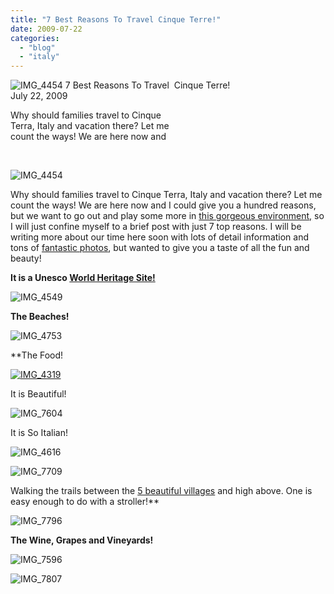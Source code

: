 ```yaml
---
title: "7 Best Reasons To Travel Cinque Terre!"
date: 2009-07-22
categories: 
  - "blog"
  - "italy"
---
```


 ![IMG_4454](https://pub-ac94b3f306b24c0dba4238943c97f2e1.r2.dev/6a00e5502a950788330115712deac9970c.jpg) 7 Best Reasons To Travel  Cinque Terre!  
July 22, 2009

Why should families travel to Cinque  
Terra, Italy and vacation there? Let me  
count the ways! We are here now and

<!--more-->  

![IMG_4454](https://pub-ac94b3f306b24c0dba4238943c97f2e1.r2.dev/6a00e5502a950788330115712deb3a970c.jpg)

Why should families travel to Cinque Terra, Italy and vacation there? Let me count the ways! We are here now and I could give you a hundred reasons, but we want to go out and play some more in [this gorgeous environment,](http://en.wikipedia.org/wiki/Cinque_Terre) so I will just confine myself to a brief post with just 7 top reasons. I will be writing more about our time here soon with lots of detail information and tons of [fantastic photos](https://pub-ac94b3f306b24c0dba4238943c97f2e1.r2.dev/photos.html), but wanted to give you a taste of all the fun and beauty!

**It is a Unesco [World Heritage Site!](http://whc.unesco.org/en/list/826)**

![IMG_4549](https://pub-ac94b3f306b24c0dba4238943c97f2e1.r2.dev/6a00e5502a950788330115712deed9970c.jpg)

**The Beaches!**

![IMG_4753](https://pub-ac94b3f306b24c0dba4238943c97f2e1.r2.dev/6a00e5502a95078833011572226d48970b.jpg)

**The Food!  
  
[![IMG_4319](https://pub-ac94b3f306b24c0dba4238943c97f2e1.r2.dev/6a00e5502a95078833011572226dd1970b.jpg)](https://pub-ac94b3f306b24c0dba4238943c97f2e1.r2.dev/2025/09/6a00e5502a95078833011572226dd1970b-300x225.jpg)  
  
It is Beautiful!  
  
![IMG_7604](https://pub-ac94b3f306b24c0dba4238943c97f2e1.r2.dev/6a00e5502a95078833011572226e8a970b.jpg)  
  
It is So Italian!  
  
![IMG_4616](https://pub-ac94b3f306b24c0dba4238943c97f2e1.r2.dev/6a00e5502a95078833011572226ecc970b.jpg)  
  
![IMG_7709](https://pub-ac94b3f306b24c0dba4238943c97f2e1.r2.dev/6a00e5502a95078833011572226f49970b.jpg)  
  
Walking the trails between the [5 beautiful villages](http://adventures.bootsnall.com/trips-4436/cinque-terre-5-day-self-guided-walk.html) and high above. One is easy enough to do with a stroller!**

![IMG_7796](https://pub-ac94b3f306b24c0dba4238943c97f2e1.r2.dev/6a00e5502a95078833011572226f90970b.jpg)

**The Wine, Grapes and Vineyards!**

![IMG_7596](https://pub-ac94b3f306b24c0dba4238943c97f2e1.r2.dev/6a00e5502a950788330115712df282970c.jpg)

![IMG_7807](https://pub-ac94b3f306b24c0dba4238943c97f2e1.r2.dev/6a00e5502a950788330115712df2d0970c.jpg)
